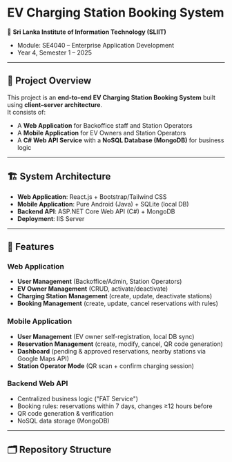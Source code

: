 # EV Charging Station Booking System

📌 **Sri Lanka Institute of Information Technology (SLIIT)**
- Module: SE4040 – Enterprise Application Development  
- Year 4, Semester 1 – 2025  

---

## 🚗 Project Overview
This project is an **end-to-end EV Charging Station Booking System** built using **client–server architecture**.  
It consists of:
- A **Web Application** for Backoffice staff and Station Operators
- A **Mobile Application** for EV Owners and Station Operators
- A **C# Web API Service** with a **NoSQL Database (MongoDB)** for business logic

---

## 🏗️ System Architecture
- **Web Application**: React.js + Bootstrap/Tailwind CSS  
- **Mobile Application**: Pure Android (Java) + SQLite (local DB)  
- **Backend API**: ASP.NET Core Web API (C#) + MongoDB  
- **Deployment**: IIS Server  

---

## 🔑 Features

### Web Application
- **User Management** (Backoffice/Admin, Station Operators)  
- **EV Owner Management** (CRUD, activate/deactivate)  
- **Charging Station Management** (create, update, deactivate stations)  
- **Booking Management** (create, update, cancel reservations with rules)

### Mobile Application
- **User Management** (EV owner self-registration, local DB sync)  
- **Reservation Management** (create, modify, cancel, QR code generation)  
- **Dashboard** (pending & approved reservations, nearby stations via Google Maps API)  
- **Station Operator Mode** (QR scan + confirm charging session)  

### Backend Web API
- Centralized business logic ("FAT Service")  
- Booking rules: reservations within 7 days, changes ≥12 hours before  
- QR code generation & verification  
- NoSQL data storage (MongoDB)  

---

## 🗂️ Repository Structure
